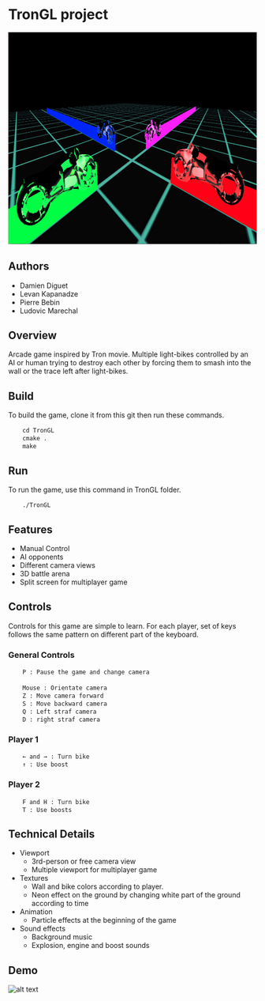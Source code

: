 # TronGL project

![alt text](doc/TronGL.png "TronGL screenshot")

## Authors
- Damien Diguet 
- Levan Kapanadze 
- Pierre Bebin 
- Ludovic Marechal

## Overview         
Arcade game inspired by Tron movie. Multiple light-bikes controlled by an AI or human trying to destroy each other by forcing them to smash into the wall or the trace left after light-bikes.

## Build
To build the game, clone it from this git then run these commands.

		cd TronGL
		cmake .
		make
	
## Run
To run the game, use this command in TronGL folder.

		./TronGL

## Features
- Manual Control
- AI opponents
- Different camera views
- 3D battle arena
- Split screen for multiplayer game

## Controls
Controls for this game are simple to learn. For each player, set of keys follows the same pattern on different part of the keyboard. 	
	
### General Controls
		P : Pause the game and change camera
		
		Mouse : Orientate camera
		Z : Move camera forward
		S : Move backward camera
		Q : Left straf camera
		D : right straf camera
		
	
### Player 1
		← and → : Turn bike
		↑ : Use boost
	
### Player 2
		F and H : Turn bike
		T : Use boosts
		
## Technical Details
- Viewport
	- 3rd-person or free camera view
	- Multiple viewport for multiplayer game
- Textures
	- Wall and bike colors according to player.
	- Neon effect on the ground by changing white part of the ground according to time 
- Animation
	- Particle effects at the beginning of the game
- Sound effects
	- Background music
	- Explosion, engine and boost sounds

## Demo
![alt text](doc/TronGL.gif "Presentation GIF format")